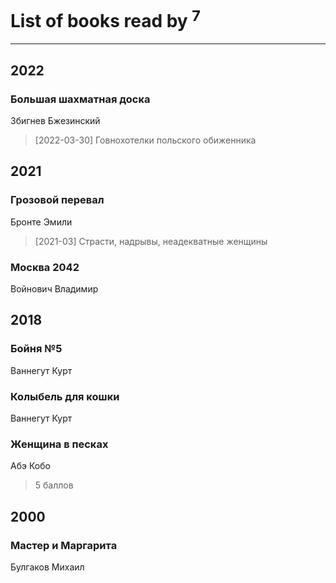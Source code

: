 # List of books read by [](http://vk.com/id300273923)<sup>7</sup>
---

## 2022

### Большая шахматная доска
Збигнев Бжезинский
> [2022-03-30] Говнохотелки польского обиженника



## 2021

### Грозовой перевал
Бронте Эмили
> [2021-03] Страсти, надрывы, неадекватные женщины


### Москва 2042
Войнович Владимир



## 2018

### Бойня №5
Ваннегут Курт


### Колыбель для кошки
Ваннегут Курт


### Женщина в песках
Абэ Кобо
> 5 баллов



## 2000

### Мастер и Маргарита
Булгаков Михаил



